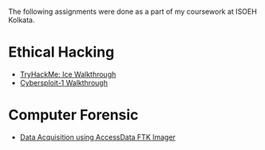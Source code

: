 The following assignments were done as a part of my coursework at ISOEH Kolkata.

# Ethical Hacking

* [TryHackMe: Ice Walkthrough](https://github.com/dassarthak18/ISOEH-Assignments/blob/main/Ethical%20Hacking/ISOEH_EH_Report_1.pdf)
* [Cybersploit-1 Walkthrough](https://github.com/dassarthak18/ISOEH-Assignments/blob/main/Ethical%20Hacking/ISOEH_EH_Final_Exam.pdf)

# Computer Forensic

* [Data Acquisition using AccessData FTK Imager](https://github.com/dassarthak18/ISOEH-Assignments/blob/main/Computer%20Forensic/ISOEH_CF_Report_1.pdf)
